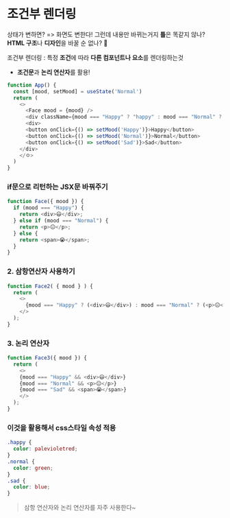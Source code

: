 # 조건부 렌더링
상태가 변하면? => 화면도 변한다!
그런데 내용만 바뀌는거지 **틀**은 똑같지 않나?
**HTML 구조**나 **디자인**을 바꿀 순 없나? 🤔

조건부 렌더링 
: 특정 **조건**에 따라 **다른 컴포넌트나 요소**를 렌더링하는것
- **조건문**과 **논리 연산자**를 활용!

```js
function App() {
  const [mood, setMood] = useState('Normal')
  return (
    <>
      <Face mood = {mood} />
      <div className={mood === "Happy" ? "happy" : mood === "Normal" ? "normal" : "sad" }>
      <div>
      <button onClick={() => setMood('Happy')}>Happy</button>
      <button onClick={() => setMood('Normal')}>Normal</button>
      <button onClick={() => setMood('Sad')}>Sad</button>
    </div>
    </ㅇ>
  ) 
}
```
### if문으로 리턴하는 JSX문 바꿔주기
```js
function Face({ mood }) {
  if (mood === "Happy") {
    return <div>😃</div>;
  } else if (mood === "Normal") {
    return <p>😐</p>;
  } else {
    return <span>😭</span>;
  }
}
```
### 2. 삼항연산자 사용하기
```js 
function Face2( { mood } ) {
  return (
    <>
      {mood === "Happy" ? (<div>😃</div>) : mood === "Normal" ? (<p>😐</p>) : (<span>😭</span>)}
    </>
  );
}
```
### 3. 논리 연산자
```js
function Face3({ mood }) {
  return (
    <>
    {mood === "Happy" && <div>😃</div>}
    {mood === "Normal" && <p>😐</p>}
    {mood === "Sad" && <span>😭</span>}
    </>
  );
}
```
### 이것을 활용해서 css스타일 속성 적용
```css
.happy {
  color: palevioletred;
}
.normal {
  color: green;
}
.sad {
  color: blue;
}
```
> 삼항 연산자와 논리 연산자를 자주 사용한다~

